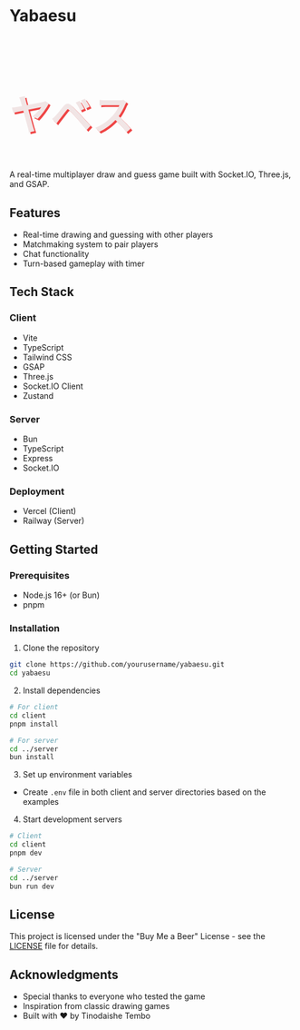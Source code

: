 # Yabaesu

<div align="">
  <h1 style="font-size: 72px; color:rgb(241, 229, 229); text-shadow: 3px 3px 0 #ef4444;">ヤベス</h1>
</div>


A real-time multiplayer draw and guess game built with Socket.IO, Three.js, and GSAP.

## Features

- Real-time drawing and guessing with other players
- Matchmaking system to pair players
- Chat functionality 
- Turn-based gameplay with timer

## Tech Stack

### Client
- Vite
- TypeScript
- Tailwind CSS
- GSAP
- Three.js
- Socket.IO Client
- Zustand

### Server
- Bun
- TypeScript
- Express
- Socket.IO

### Deployment
- Vercel (Client)
- Railway (Server)

## Getting Started

### Prerequisites

- Node.js 16+ (or Bun)
- pnpm

### Installation

1. Clone the repository
```bash
git clone https://github.com/yourusername/yabaesu.git
cd yabaesu
```

2. Install dependencies
```bash
# For client
cd client
pnpm install

# For server
cd ../server
bun install
```

3. Set up environment variables
- Create `.env` file in both client and server directories based on the examples

4. Start development servers
```bash
# Client
cd client
pnpm dev

# Server
cd ../server
bun run dev
```

## License

This project is licensed under the "Buy Me a Beer" License - see the [LICENSE](LICENSE) file for details.

## Acknowledgments

- Special thanks to everyone who tested the game
- Inspiration from classic drawing games
- Built with ❤️ by Tinodaishe Tembo
